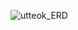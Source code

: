 ![utteok_ERD](https://github.com/KindOfTteokbokki/Type-of-Tteokbokki_Back/assets/114146361/2aa328dc-174c-4d92-889f-be5e27227456)
